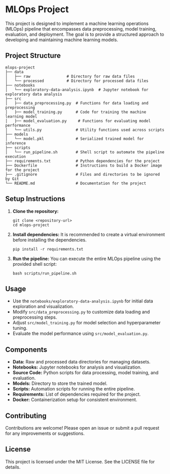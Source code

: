 # MLOps Project

This project is designed to implement a machine learning operations (MLOps) pipeline that encompasses data preprocessing, model training, evaluation, and deployment. The goal is to provide a structured approach to developing and maintaining machine learning models.

## Project Structure

```
mlops-project
├── data
│   ├── raw                # Directory for raw data files
│   └── processed          # Directory for processed data files
├── notebooks
│   └── exploratory-data-analysis.ipynb  # Jupyter notebook for exploratory data analysis
├── src
│   ├── data_preprocessing.py  # Functions for data loading and preprocessing
│   ├── model_training.py      # Code for training the machine learning model
│   ├── model_evaluation.py     # Functions for evaluating model performance
│   └── utils.py               # Utility functions used across scripts
├── models
│   └── model.pkl              # Serialized trained model for inference
├── scripts
│   └── run_pipeline.sh        # Shell script to automate the pipeline execution
├── requirements.txt           # Python dependencies for the project
├── Dockerfile                 # Instructions to build a Docker image for the project
├── .gitignore                 # Files and directories to be ignored by Git
└── README.md                  # Documentation for the project
```

## Setup Instructions

1. **Clone the repository:**
   ```
   git clone <repository-url>
   cd mlops-project
   ```

2. **Install dependencies:**
   It is recommended to create a virtual environment before installing the dependencies.
   ```
   pip install -r requirements.txt
   ```

3. **Run the pipeline:**
   You can execute the entire MLOps pipeline using the provided shell script:
   ```
   bash scripts/run_pipeline.sh
   ```

## Usage

- Use the `notebooks/exploratory-data-analysis.ipynb` for initial data exploration and visualization.
- Modify `src/data_preprocessing.py` to customize data loading and preprocessing steps.
- Adjust `src/model_training.py` for model selection and hyperparameter tuning.
- Evaluate the model performance using `src/model_evaluation.py`.

## Components

- **Data:** Raw and processed data directories for managing datasets.
- **Notebooks:** Jupyter notebooks for analysis and visualization.
- **Source Code:** Python scripts for data processing, model training, and evaluation.
- **Models:** Directory to store the trained model.
- **Scripts:** Automation scripts for running the entire pipeline.
- **Requirements:** List of dependencies required for the project.
- **Docker:** Containerization setup for consistent environment.

## Contributing

Contributions are welcome! Please open an issue or submit a pull request for any improvements or suggestions.

## License

This project is licensed under the MIT License. See the LICENSE file for details.
